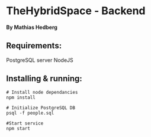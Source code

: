 # TheHybridSpace - Backend
**By Mathias Hedberg**

## Requirements:
PostgreSQL server
NodeJS

## Installing & running:
```
# Install node dependancies
npm install

# Initialize PostgreSQL DB
psql -f people.sql

#Start service
npm start
```
